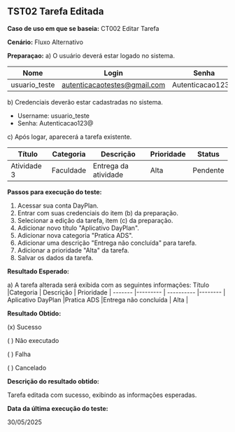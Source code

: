 ## TST02 Tarefa Editada

**Caso de uso em que se baseia:** CT002 Editar Tarefa

**Cenário:** Fluxo Alternativo

**Preparaçao:** 
a) O usuário deverá estar logado no sistema.

| Nome          | Login    | Senha  |
|----------     | ------   |------  |
| usuario_teste | autenticacaotestes@gmail.com | Autenticacao123@ |

b) Credenciais deverão estar cadastradas no sistema.
* Username: usuario_teste
* Senha: Autenticacao123@

c) Após logar, aparecerá a tarefa existente.

| Título    | Categoria | Descrição           | Prioridade | Status   |
|-------    | --------- | ----------          |--------    | ------   |
|Atividade 3| Faculdade | Entrega da atividade| Alta       | Pendente |

**Passos para execução do teste:**
1. Acessar sua conta DayPlan.
2. Entrar com suas credenciais do item (b) da preparação.
3. Selecionar a edição da tarefa, item (c) da preparação.
4. Adicionar novo título "Aplicativo DayPlan".
5. Adicionar nova categoria "Pratica ADS".
5. Adicionar uma descrição "Entrega não concluída" para tarefa.
6. Adicionar a prioridade "Alta" da tarefa.
7. Salvar os dados da tarefa.

**Resultado Esperado:** 

a) A tarefa alterada será exibida com as seguintes informações:
 Título             |Categoria   | Descrição            | Prioridade |
 -------            |---------   | ----------           |--------    |
 Aplicativo DayPlan |Pratica ADS |Entrega não concluída | Alta       |

**Resultado Obtido:**

(x) Sucesso

( ) Não executado

( ) Falha

( ) Cancelado

**Descrição do resultado obtido:**

Tarefa editada com sucesso, exibindo as informações esperadas.

**Data da última execução do teste:**

30/05/2025